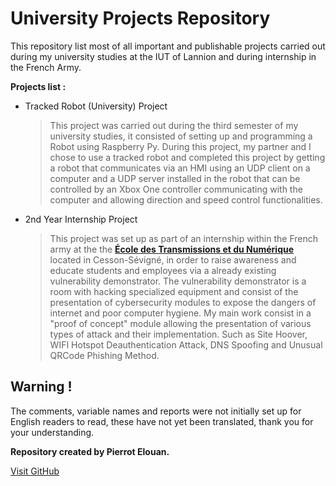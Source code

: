 # University Projects Repository
This repository list most of all important and publishable projects carried out during my university studies at the IUT of Lannion and during internship in the French Army.

__Projects list :__

- Tracked Robot (University) Project
  > This project was carried out during the third semester of my university studies, it consisted of setting up and programming a Robot using Raspberry Py. During this project, my partner and I chose to use a tracked robot and completed this project by getting a robot that communicates via an HMI using an UDP client on a computer and a UDP server installed in the robot that can be controlled by an Xbox One controller communicating with the computer and allowing direction and speed control functionalities.
  
- 2nd Year Internship Project
  > This project was set up as part of an internship within the French army at the the __[École des Transmissions et du Numérique](https://fr.wikipedia.org/wiki/%C3%89cole_des_transmissions)__ located in Cesson-Sévigné, in order to raise awareness and educate students and employees via a already existing vulnerability demonstrator. The vulnerability demonstrator is a room with hacking specialized equipment and consist of the presentation of cybersecurity modules to expose the dangers of internet and poor computer hygiene. My main work consist in a "proof of concept" module allowing the presentation of various types of attack and their implementation. Such as Site Hoover, WIFI Hotspot Deauthentication Attack, DNS Spoofing and Unusual QRCode Phishing Method.

## Warning !

The comments, variable names and reports were not initially set up for English readers to read, these have not yet been translated, thank you for your understanding.



__Repository created by Pierrot Elouan.__

[Visit GitHub](https://github.com/)
